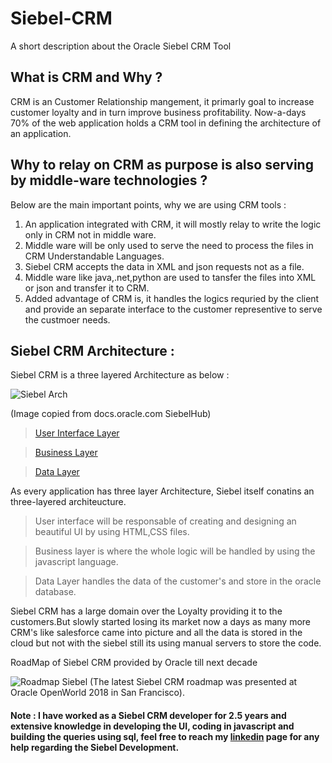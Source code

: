 # Siebel-CRM
A short description about the Oracle Siebel CRM Tool

## What is CRM and Why ?
CRM is an Customer Relationship mangement, it primarly goal to increase customer loyalty and in turn improve business profitability.
Now-a-days 70% of the web application holds a CRM tool in defining the architecture of an application.

## Why to relay on CRM as purpose is also serving by middle-ware technologies ?
Below are the main important points, why we are using CRM tools :
1. An application integrated with CRM, it will mostly relay to write the logic only in CRM not in middle ware.
2. Middle ware will be only used to serve the need to process the files in CRM Understandable Languages.
3. Siebel CRM accepts the data in XML and json requests not as a file.
4. Middle ware like java,.net,python are used to tansfer the files into XML or json and transfer it to CRM.
5. Added advantage of CRM is, it handles the logics requried by the client and provide an separate interface to the customer representive    to serve the custmoer needs.

## Siebel CRM Architecture :

Siebel CRM is a three layered Architecture as below :

![Siebel Arch](https://docs.oracle.com/cd/E14004_01/books/ConfigApps/images/object_hierarchy.png)

(Image copied from docs.oracle.com SiebelHub)
> [User Interface Layer](https://docs.oracle.com/cd/B40099_02/books/ConfigApps/ConfigApps_OverviewArch5.html)

> [Business Layer](https://docs.oracle.com/cd/B40099_02/books/ConfigApps/ConfigApps_OverviewArch6.html)

> [Data Layer](https://docs.oracle.com/cd/B40099_02/books/ConfigApps/ConfigApps_OverviewArch7.html)

As every application has three layer Architecture, Siebel itself conatins an three-layered architeucture.

> User interface will be responsable of creating and designing an beautiful UI by using HTML,CSS files.

> Business layer is where the whole logic will be handled by using the javascript language.

> Data Layer handles the data of the customer's and store in the oracle database.

Siebel CRM has a large domain over the Loyalty providing it to the customers.But slowly started losing its market now a days as many more CRM's like salesforce came into picture and all the data is stored in the cloud but not with the siebel still its using manual servers to store the code.

RoadMap of Siebel CRM provided by Oracle till next decade 

![Roadmap Siebel](https://lh5.googleusercontent.com/xLCiUUkCLuc3ACGh_We0q7UtAbcankOAUd0SszbO7YmcCMTBDJ8aXKiY1no2XgsjZhGy1oXy4PPhn7jKPNLF0o5UqvH2apNa_5Aee0CvQobecYiiNVQ9do1uhB8TV8r1zl8Q06g)
(The latest Siebel CRM roadmap was presented at Oracle OpenWorld 2018 in San Francisco).

#### Note : I have worked as a Siebel CRM developer for 2.5 years and extensive knowledge in developing the UI, coding in javascript and building the queries using sql, feel free to reach my [linkedin](https://www.linkedin.com/in/bhanuprakashthota/) page for any help regarding the Siebel Development.
